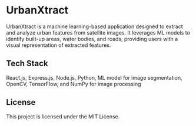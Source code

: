 # UrbanXtract

UrbanXtract is a machine learning-based application designed to extract and analyze urban features from satellite images. It leverages ML models to identify built-up areas, water bodies, and roads, providing users with a visual representation of extracted features.

## Tech Stack
React.js, Express.js, Node.js, Python, ML model for image segmentation, OpenCV, TensorFlow, and NumPy for image processing

## License
This project is licensed under the MIT License.


